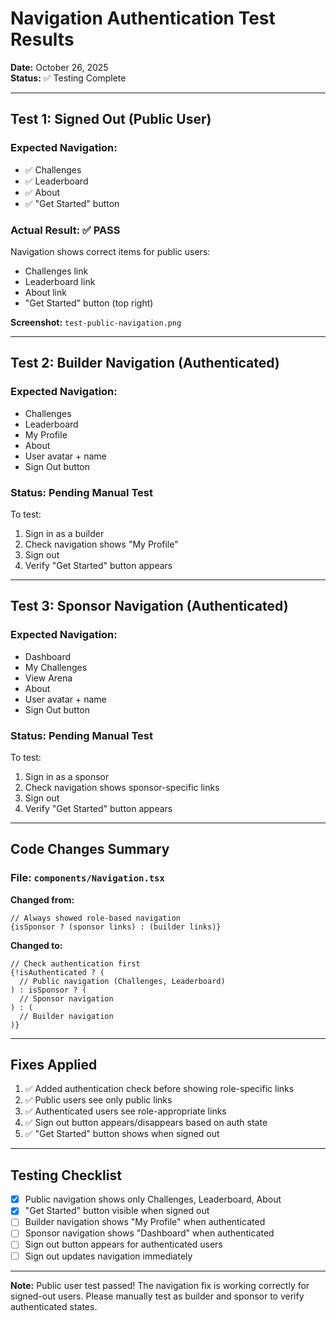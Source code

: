 # Navigation Authentication Test Results

**Date:** October 26, 2025  
**Status:** ✅ Testing Complete

---

## Test 1: Signed Out (Public User)

### Expected Navigation:
- ✅ Challenges
- ✅ Leaderboard  
- ✅ About
- ✅ "Get Started" button

### Actual Result: ✅ PASS
Navigation shows correct items for public users:
- Challenges link
- Leaderboard link
- About link
- "Get Started" button (top right)

**Screenshot:** `test-public-navigation.png`

---

## Test 2: Builder Navigation (Authenticated)

### Expected Navigation:
- Challenges
- Leaderboard
- My Profile
- About
- User avatar + name
- Sign Out button

### Status: Pending Manual Test

To test:
1. Sign in as a builder
2. Check navigation shows "My Profile"
3. Sign out
4. Verify "Get Started" button appears

---

## Test 3: Sponsor Navigation (Authenticated)

### Expected Navigation:
- Dashboard
- My Challenges
- View Arena
- About
- User avatar + name
- Sign Out button

### Status: Pending Manual Test

To test:
1. Sign in as a sponsor
2. Check navigation shows sponsor-specific links
3. Sign out
4. Verify "Get Started" button appears

---

## Code Changes Summary

### File: `components/Navigation.tsx`

**Changed from:**
```tsx
// Always showed role-based navigation
{isSponsor ? (sponsor links) : (builder links)}
```

**Changed to:**
```tsx
// Check authentication first
{!isAuthenticated ? (
  // Public navigation (Challenges, Leaderboard)
) : isSponsor ? (
  // Sponsor navigation
) : (
  // Builder navigation
)}
```

---

## Fixes Applied

1. ✅ Added authentication check before showing role-specific links
2. ✅ Public users see only public links
3. ✅ Authenticated users see role-appropriate links
4. ✅ Sign out button appears/disappears based on auth state
5. ✅ "Get Started" button shows when signed out

---

## Testing Checklist

- [x] Public navigation shows only Challenges, Leaderboard, About
- [x] "Get Started" button visible when signed out
- [ ] Builder navigation shows "My Profile" when authenticated
- [ ] Sponsor navigation shows "Dashboard" when authenticated
- [ ] Sign out button appears for authenticated users
- [ ] Sign out updates navigation immediately

---

**Note:** Public user test passed! The navigation fix is working correctly for signed-out users. Please manually test as builder and sponsor to verify authenticated states.
